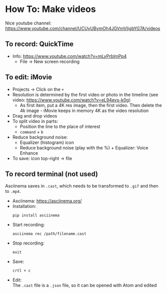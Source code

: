 # How To: Make videos  

Nice youtube channel: https://www.youtube.com/channel/UCUyUBvmOh4JGVmVIigbYG7A/videos  

## To record: QuickTime
- Info: https://www.youtube.com/watch?v=mLyPrblmPp4 
  - File -> New screen recording
  
## To edit: iMovie
  
- Projects -> Click on the `+`  
- Resolution is determined by the first video or photo in the timeline (see video: https://www.youtube.com/watch?v=eL94evs-k0g) 
  - As first item, put a 4K res image, then the first video. Then delete the 4k image - iMovie keeps in memory 4K as the video resolution
- Drag and drop videos  
- To split video in parts:   
  - Position the line to the place of interest
  - `command` + `b`    
- Reduce background noise:  
  - Equalizer (histogram) icon
  - Reduce background noise (play with the %) + Equalizer: Voice Enhance
- To save: icon top-right -> file


## To record terminal  (not used)

Asciinema saves in `.cast`, which needs to be transformed to `.gif` and then to `.mp4`. 

- Asciinema: https://asciinema.org/  
- Installation:    
  ```
  pip install asciinema
  ```  
- Start recording:  
  ```
  asciinema rec /path/filename.cast
  ```  
- Stop recording:   
  ```
  exit
  ```  
- Save: 
  ```
  crtl + c
  ```  
- Edit:  
  The `.cast` file is a `.json` file, so it can be opened with Atom and edited  

